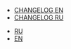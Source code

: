 - [CHANGELOG EN](en/changelog.md)
- [CHANGELOG RU](ru/changelog.md)

* [RU](/docs/ru/#/)
* [EN](/docs/en/#/)
